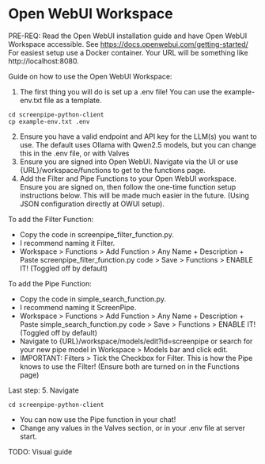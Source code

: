 # Open WebUI Workspace

PRE-REQ: Read the Open WebUI installation guide and have Open WebUI Workspace accessible. See https://docs.openwebui.com/getting-started/
For easiest setup use a Docker container. Your URL will be something like http://localhost:8080.

Guide on how to use the Open WebUI Workspace:
1. The first thing you will do is set up a .env file! You can use the example-env.txt file as a template.
```
cd screenpipe-python-client
cp example-env.txt .env
```
2. Ensure you have a valid endpoint and API key for the LLM(s) you want to use. The default uses Ollama with Qwen2.5 models, but you can change this in the .env file, or with Valves
3. Ensure you are signed into Open WebUI. Navigate via the UI or use {URL}/workspace/functions to get to the functions page.
4. Add the Filter and Pipe Functions to your Open WebUI workspace. Ensure you are signed on, then follow the one-time function setup instructions below. This will be made much easier in the future. (Using JSON configuration directly at OWUI setup).

To add the Filter Function:
- Copy the code in screenpipe_filter_function.py.
- I recommend naming it Filter.
- Workspace > Functions > Add Function > Any Name + Description + Paste screenpipe_filter_function.py code > Save > Functions > ENABLE IT! (Toggled off by default)

To add the Pipe Function:
- Copy the code in simple_search_function.py.
- I recommend naming it ScreenPipe.
- Workspace > Functions > Add Function > Any Name + Description + Paste simple_search_function.py code > Save > Functions > ENABLE IT! (Toggled off by default)
- Navigate to {URL}/workspace/models/edit?id=screenpipe or search for your new pipe model in Workspace > Models bar and click edit.
- IMPORTANT: Filters > Tick the Checkbox for Filter. This is how the Pipe knows to use the Filter! (Ensure both are turned on in the Functions page)

Last step:
5. Navigate 
```
cd screenpipe-python-client
```
- You can now use the Pipe function in your chat!
- Change any values in the Valves section, or in your .env file at server start.


TODO: Visual guide